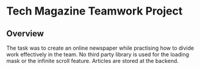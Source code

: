 # Tech Magazine Teamwork Project

## Overview

The task was to create an online newspaper while practising how to divide work effectively in the team. No third party library is used for the loading mask or the infinite scroll feature. Articles are stored at the backend.
